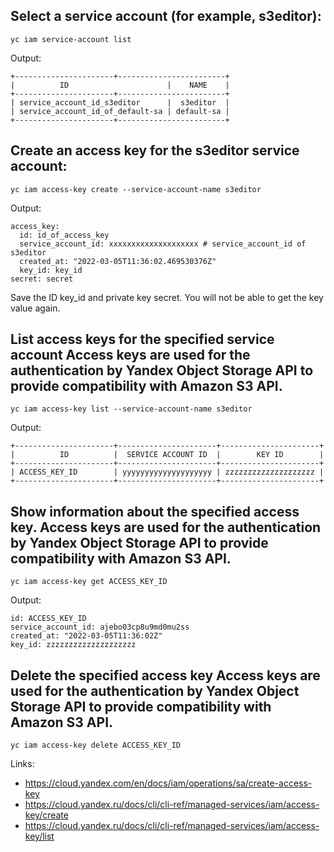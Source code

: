 ## Select a service account (for example, s3editor):
```
yc iam service-account list
```
Output:
```
+----------------------+------------------------+
|          ID                      |    NAME    |
+----------------------+------------------------+
| service_account_id_s3editor      |  s3editor  |
| service_account_id_of_default-sa | default-sa |
+----------------------+------------------------+
```

## Create an access key for the s3editor service account:
```
yc iam access-key create --service-account-name s3editor
```
Output:
```
access_key:
  id: id_of_access_key
  service_account_id: xxxxxxxxxxxxxxxxxxxx # service_account_id of s3editor
  created_at: "2022-03-05T11:36:02.469530376Z"
  key_id: key_id
secret: secret
```

Save the ID key_id and private key secret. You will not be able to get the key value again.

## List access keys for the specified service account Access keys are used for the authentication by Yandex Object Storage API to provide compatibility with Amazon S3 API.
```
yc iam access-key list --service-account-name s3editor
```
Output:
```
+----------------------+----------------------+----------------------+
|          ID          |  SERVICE ACCOUNT ID  |        KEY ID        |
+----------------------+----------------------+----------------------+
| ACCESS_KEY_ID        | yyyyyyyyyyyyyyyyyyyy | zzzzzzzzzzzzzzzzzzzz |
+----------------------+----------------------+----------------------+
```

## Show information about the specified access key. Access keys are used for the authentication by Yandex Object Storage API to provide compatibility with Amazon S3 API.
```
yc iam access-key get ACCESS_KEY_ID
```
Output:
```
id: ACCESS_KEY_ID
service_account_id: ajebo03cp8u9md0mu2ss
created_at: "2022-03-05T11:36:02Z"
key_id: zzzzzzzzzzzzzzzzzzzz
```

## Delete the specified access key Access keys are used for the authentication by Yandex Object Storage API to provide compatibility with Amazon S3 API.
```
yc iam access-key delete ACCESS_KEY_ID
```

Links:
 - https://cloud.yandex.com/en/docs/iam/operations/sa/create-access-key
 - https://cloud.yandex.ru/docs/cli/cli-ref/managed-services/iam/access-key/create
 - https://cloud.yandex.ru/docs/cli/cli-ref/managed-services/iam/access-key/list

 